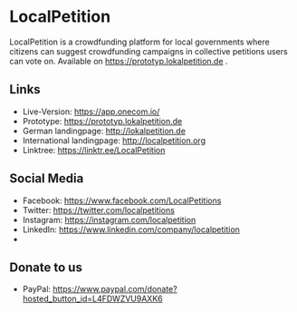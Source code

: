 
# LocalPetition
LocalPetition is a crowdfunding platform for local governments where citizens can suggest crowdfunding campaigns in collective petitions users can vote on. 
Available on https://prototyp.lokalpetition.de .

## Links
- Live-Version:     https://app.onecom.io/
- Prototype:        https://prototyp.lokalpetition.de
- German landingpage:      http://lokalpetition.de
- International landingpage:    http://localpetition.org
- Linktree:         https://linktr.ee/LocalPetition

## Social Media
- Facebook: https://www.facebook.com/LocalPetitions
- Twitter: https://twitter.com/localpetitions
- Instagram: https://instagram.com/localpetition
- LinkedIn: https://www.linkedin.com/company/localpetition
- 
## Donate to us
- PayPal: https://www.paypal.com/donate?hosted_button_id=L4FDWZVU9AXK6




